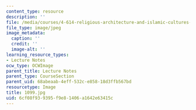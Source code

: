 ```yaml
---
content_type: resource
description: ''
file: /media/courses/4-614-religious-architecture-and-islamic-cultures-fall-2002/6cf08f939395f9e81406a1642e63415c_1099.jpg
file_type: image/jpeg
image_metadata:
  caption: ''
  credit: ''
  image-alt: ''
learning_resource_types:
- Lecture Notes
ocw_type: OCWImage
parent_title: Lecture Notes
parent_type: CourseSection
parent_uid: 68abeaab-4eff-532c-e858-18d3ffb567bd
resourcetype: Image
title: 1099.jpg
uid: 6cf08f93-9395-f9e8-1406-a1642e63415c
---
```

